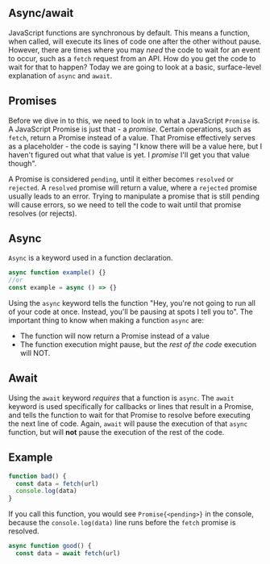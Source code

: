 ## Async/await

JavaScript functions are synchronous by default. This means a function, when called, will execute its lines of code one after the other without pause. However, there are times where you may *need* the code to wait for an event to occur, such as a `fetch` request from an API. How do you get the code to wait for that to happen? Today we are going to look at a basic, surface-level explanation of `async` and `await`.

## Promises

Before we dive in to this, we need to look in to what a JavaScript `Promise` is. A JavaScript Promise is just that  - a *promise*. Certain operations, such as `fetch`, return a Promise instead of a value. That Promise effectively serves as a placeholder - the code is saying "I know there will be a value here, but I haven't figured out what that value is yet. I *promise* I'll get you that value though". 

A Promise is considered `pending`, until it either becomes `resolved` or `rejected`. A `resolved` promise will return a value, where a `rejected` promise usually leads to an error. Trying to manipulate a promise that is still pending will cause errors, so we need to tell the code to wait until that promise resolves (or rejects).

## Async

`Async` is a keyword used in a function declaration. 

```js
async function example() {}
//or
const example = async () => {}
```

Using the `async` keyword tells the function "Hey, you're not going to run all of your code at once. Instead, you'll be pausing at spots I tell you to". The important thing to know when making a function `async` are:
* The function will now return a Promise instead of a value
* The function execution might pause, but the *rest of the code* execution will NOT.

## Await

Using the `await` keyword *requires* that a function is `async`. The `await` keyword is used specifically for callbacks or lines that result in a Promise, and tells the function to wait for that Promise to resolve before executing the next line of code. Again, `await` will pause the execution of that `async` function, but will **not** pause the execution of the rest of the code. 

## Example

```js
function bad() {
  const data = fetch(url)
  console.log(data)
}
```

If you call this function, you would see `Promise{<pending>}` in the console, because the `console.log(data)` line runs before the `fetch` promise is resolved.

```js
async function good() {
  const data = await fetch(url)
